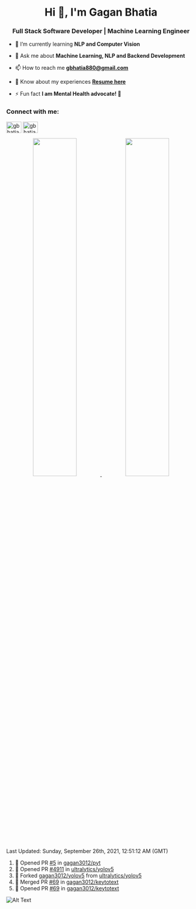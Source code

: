 <h1 align="center">Hi 👋, I'm Gagan Bhatia</h1>
<h3 align="center">Full Stack Software Developer | Machine Learning Engineer</h3>

- 🌱 I’m currently learning **NLP and Computer Vision**

- 💬 Ask me about **Machine Learning, NLP and Backend Development**

- 📫 How to reach me **gbhatia880@gmail.com**

- 📄 Know about my experiences [**Resume here**](https://drive.google.com/file/d/1VebQQLX8_SjgyhgccZByyDmtsXevF4Zf/view?usp=sharing)

- ⚡ Fun fact **I am Mental Health advocate! 🧠**

<h3 align="left">Connect with me:</h3>
<p align="left">
<a href="https://twitter.com/gbhatia30" target="blank"><img align="center" src="https://cdn.jsdelivr.net/npm/simple-icons@3.0.1/icons/twitter.svg" alt="gbhatia30" height="30" width="40" /></a>
<a href="https://linkedin.com/in/gbhatia30" target="blank"><img align="center" src="https://cdn.jsdelivr.net/npm/simple-icons@3.0.1/icons/linkedin.svg" alt="gbhatia30" height="30" width="40" /></a>
</p>

<p align="center">
<a href="https://github-readme-stats.vercel.app/api?username=gagan3012&count_private=true&show_icons=true&include_all_commits=false&hide_border=true&hide_title=true">
  <img width="48%"  src="https://github-readme-stats.vercel.app/api?username=gagan3012&count_private=true&show_icons=true&include_all_commits=false&hide_border=true&hide_title=true" />
</a>
<a href="https://github-readme-streak-stats.herokuapp.com/?user=gagan3012&hide_border=true">
  <img width="48%"  src="https://github-readme-streak-stats.herokuapp.com/?user=gagan3012&hide_border=true" />
</a>
</p>

<!--RECENT_ACTIVITY:last_update-->
Last Updated: Sunday, September 26th, 2021, 12:51:12 AM (GMT)
<!--RECENT_ACTIVITY:last_update_end-->
<!--RECENT_ACTIVITY:start-->

1. 💪 Opened PR [#5](https://github.com/gagan3012/pyt/pull/5) in [gagan3012/pyt](https://github.com/gagan3012/pyt)
2. 💪 Opened PR [#4911](https://github.com/ultralytics/yolov5/pull/4911) in [ultralytics/yolov5](https://github.com/ultralytics/yolov5)
3. 🔱 Forked [gagan3012/yolov5](https://github.com/gagan3012/yolov5) from [ultralytics/yolov5](https://github.com/ultralytics/yolov5)
4. 🎉 Merged PR [#69](https://github.com/gagan3012/keytotext/pull/69) in [gagan3012/keytotext](https://github.com/gagan3012/keytotext)
5. 💪 Opened PR [#69](https://github.com/gagan3012/keytotext/pull/69) in [gagan3012/keytotext](https://github.com/gagan3012/keytotext)
<!--RECENT_ACTIVITY:end-->

![Alt Text](https://github.com/gagan3012/gagan3012/blob/output/github-contribution-grid-snake.gif)

